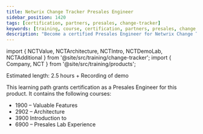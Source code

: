 ```yaml
---
title: Netwrix Change Tracker Presales Engineer
sidebar_position: 1420
tags: [certification, partners, presales, change-tracker]
keywords: [training, course, certification, partners, presales, change tracker]
description: "Become a certified Presales Engineer for Netwrix Change Tracker"
---
```



import { NCTValue, NCTArchitecture, NCTIntro, NCTDemoLab, NCTAdditional } from '@site/src/training/change-tracker';
import { Company, NCT } from '@site/src/training/products';


Estimated length: 2.5 hours + Recording of demo

This learning path grants <Company /> certification as a Presales Engineer for this product. It contains the following courses:

* 1900 <NCT /> – Valuable Features
* 2902 <NCT /> – Architecture
* 3900 Introduction to <NCT />
* 6900 <NCT /> – Presales Lab Experience

<NCTValue/>

<NCTArchitecture/>

<NCTIntro/>

<NCTDemoLab />

<NCTAdditional />
